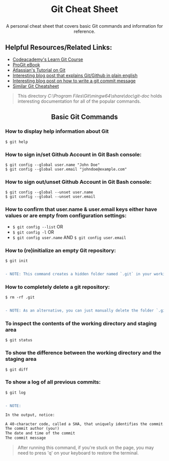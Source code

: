 # <p align="center"> Git Cheat Sheet
  <p align="center"> A personal cheat sheet that covers basic Git commands and information for reference.

## Helpful Resources/Related Links:
* [Codeacademy's Learn Git Course](https://www.codecademy.com/learn/learn-git)
* [ProGit eBook](https://git-scm.com/book/en/v2)
* [Atlassian's Tutorial on Git](https://www.atlassian.com/git/tutorials)
* [Interesting blog post that explains Git/Github in plain english](https://blog.red-badger.com/blog/2016/11/29/gitgithub-in-plain-english)
* [Interesting blog post on how to write a git commit message](https://chris.beams.io/posts/git-commit/)
* [Similar Git Cheatsheet](https://services.github.com/on-demand/downloads/github-git-cheat-sheet.pdf)
> This directory *C:\Program Files\Git\mingw64\share\doc\git-doc* holds interesting documentation for all of the popular commands.

## <p align="center"> Basic Git Commands



### How to display help information about Git
` $ git help `


### How to sign in/set Github Account in Git Bash console:
```
$ git config --global user.name "John Doe"
$ git config --global user.email "johndoe@example.com" 
```


### How to sign out/unset Github Account in Git Bash console:
```
$ git config --global --unset user.name
$ git config --global --unset user.email
```


### How to confirm that user.name & user.email keys either have values or are empty from configuration settings: 
* ` $ git config --list ` OR 
* ` $ git config -l `     OR
* ` $ git config user.name ` AND ` $ git config user.email `


### How to (re)initialize an empty Git repository:
` $ git init `

```diff

- NOTE: This command creates a hidden folder named `.git` in your working directory.

```


### How to completely delete a git repository:
` $ rm -rf .git `

```diff

- NOTE: As an alternative, you can just manually delete the folder `.git` from the file directory.

```


### To inspect the contents of the working directory and staging area
` $ git status `


### To show the difference between the working directory and the staging area
` $ git diff `


### To show a log of all previous commits:
` $ git log `

```diff

- NOTE: 

In the output, notice:

A 40-character code, called a SHA, that uniquely identifies the commit. This appears in orange text.
The commit author (you!)
The date and time of the commit
The commit message
```

> After running this command, if you're stuck on the page, you may need to press 'q' on your keyboard to restore the terminal.



